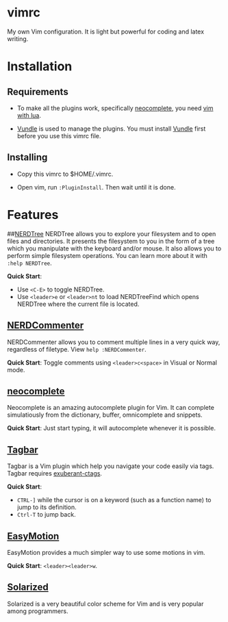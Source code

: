 # vimrc
My own Vim configuration. It is light but powerful for coding and latex writing.

# Installation
## Requirements
* To make all the plugins work, specifically [neocomplete](https://github.com/Shougo/neocomplete.vim), you need [vim with lua](https://github.com/Shougo/neocomplete.vim#requirements).

* [Vundle] is used to manage the plugins. You must install [Vundle] first before you use this vimrc file.

## Installing
* Copy this vimrc to $HOME/.vimrc.

* Open vim, run ``:PluginInstall``. Then wait until it is done.

# Features
##[NERDTree]
NERDTree allows you to explore your filesystem and to open files and directories. It presents the filesystem to you in the form of a tree which you manipulate with the keyboard and/or mouse. It also allows you to perform simple filesystem operations.  You can learn more about it with
`:help NERDTree`.

**Quick Start**:
* Use `<C-E>` to toggle NERDTree.
* Use `<leader>e` or `<leader>nt` to load NERDTreeFind which opens NERDTree where the current file is located.

## [NERDCommenter]
NERDCommenter allows you to comment multiple lines in a very quick way, regardless of filetype. View `help :NERDCommenter`.

**Quick Start**: Toggle comments using `<leader>c<space>` in Visual or Normal mode.

## [neocomplete]
Neocomplete is an amazing autocomplete plugin for Vim. It can complete simulatiously from the dictionary, buffer, omnicomplete and snippets.

**Quick Start**: Just start typing, it will autocomplete whenever it is possible.

## [Tagbar]
Tagbar is a Vim plugin which help you navigate your code easily via tags. Tagbar requires [exuberant-ctags](http://ctags.sourceforge.net/).

**Quick Start**: 
* `CTRL-]` while the cursor is on a keyword (such as a function name) to jump to its definition. 
* `Ctrl-T` to jump back.

## [EasyMotion]
EasyMotion provides a much simpler way to use some motions in vim.

**Quick Start**: `<leader><leader>w`.

## [Solarized]
Solarized is a very beautiful color scheme for Vim and is very popular among programmers.


[Vundle]:https://github.com/gmarik/vundle
[NERDTree]:https://github.com/scrooloose/nerdtree
[NERDCommenter]:https://github.com/scrooloose/nerdcommenter
[neocomplete]:https://github.com/shougo/neocomplete
[Tagbar]:https://github.com/majutsushi/tagbar
[EasyMotion]:https://github.com/easymotion/vim-easymotion
[Solarized]:https://github.com/altercation/vim-colors-solarized

